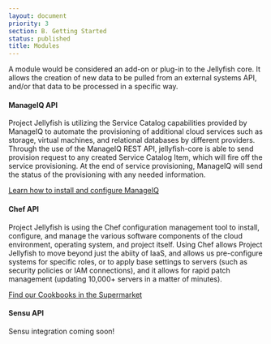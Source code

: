 ```yaml
---
layout: document
priority: 3
section: B. Getting Started
status: published
title: Modules
---
```


A module would be considered an add-on or plug-in to the Jellyfish core. It allows the creation of new data to be pulled from an external systems API, and/or that data to be processed in a specific way.


#### ManageIQ API

Project Jellyfish is utilizing the Service Catalog capabilities provided by ManageIQ to automate the provisioning of additional cloud services such as storage, virtual machines, and relational databases by different providers. Through the use of the ManageIQ REST API, jellyfish-core is able to send provision request to any created Service Catalog Item, which will fire off the service provisioning. At the end of service provisioning, ManageIQ will send the status of the provisioning with any needed information.

[Learn how to install and configure ManageIQ](https://github.com/projectjellyfish/api/blob/master/MANAGEIQ.md)


#### Chef API

Project Jellyfish is using the Chef configuration management tool to install, configure, and manage the various software components of the cloud environment, operating system, and project itself.  Using Chef allows Project Jellyfish to move beyond just the abiity of IaaS, and allows us pre-configure systems for specific roles, or to apply base settings to servers (such as security policies or IAM connections), and it allows for rapid patch management (updating 10,000+ servers in a matter of minutes).  


[Find our Cookbooks in the Supermarket](https://supermarket.chef.io/users/boozallenhamilton)


#### Sensu API

Sensu integration coming soon!

